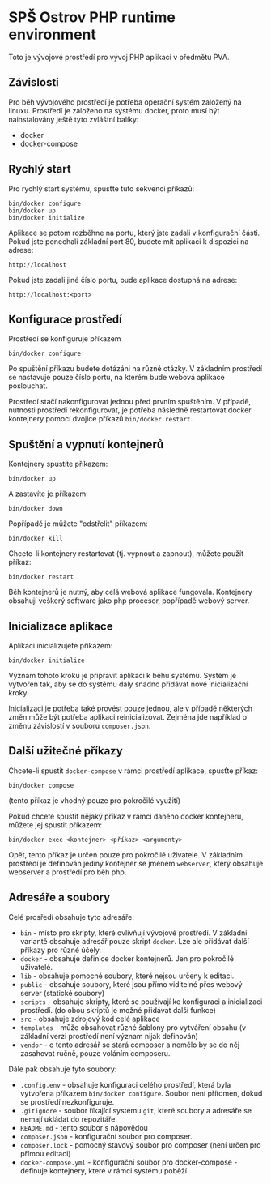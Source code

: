 # SPŠ Ostrov PHP runtime environment

Toto je vývojové prostředí pro vývoj PHP aplikací v předmětu PVA.

## Závislosti

Pro běh vývojového prostředí je potřeba operační systém založený na linuxu. Prostředí je založeno na systému docker, proto musí být nainstalovány ještě tyto zvláštní balíky:

* docker
* docker-compose

## Rychlý start

Pro rychlý start systému, spusťte tuto sekvenci příkazů:

```
bin/docker configure
bin/docker up
bin/docker initialize
```

Aplikace se potom rozběhne na portu, který jste zadali v konfigurační části. Pokud jste ponechali základní port 80, budete mít aplikaci
k dispozici na adrese:

```
http://localhost
```

Pokud jste zadali jiné číslo portu, bude aplikace dostupná na adrese:

```
http://localhost:<port>
```

## Konfigurace prostředí

Prostředí se konfiguruje příkazem

```
bin/docker configure
```

Po spuštění příkazu budete dotázáni na různé otázky.  V základním prostředí se nastavuje pouze číslo portu, na kterém bude webová aplikace poslouchat.

Prostředí stačí nakonfigurovat jednou před prvním spuštěním. V případě, nutnosti prostředí rekonfigurovat, je potřeba následně restartovat docker kontejnery pomocí dvojice příkazů `bin/docker restart`.

## Spuštění a vypnutí kontejnerů

Kontejnery spustíte příkazem:
```
bin/docker up
```
A zastavíte je příkazem:
```
bin/docker down
```
Popřípadě je můžete "odstřelit" příkazem:
```
bin/docker kill
```

Chcete-li kontejnery restartovat (tj. vypnout a zapnout), můžete použít příkaz:
```
bin/docker restart
```

Běh kontejnerů je nutný, aby celá webová aplikace fungovala. Kontejnery obsahují veškerý software jako php procesor, popřípadě webový server.

## Inicializace aplikace

Aplikaci inicializujete příkazem:
```
bin/docker initialize
```
Význam tohoto kroku je připravit aplikaci k běhu systému. Systém je vytvořen tak, aby se do systému daly snadno přidávat nové inicializační kroky.

Inicializaci je potřeba také provést pouze jednou, ale v případě některých změn může být potřeba aplikaci reinicializovat. Zejména jde například o změnu závislostí v souboru `composer.json`.

## Další užitečné příkazy

Chcete-li spustit `docker-compose` v rámci prostředí aplikace, spusťte příkaz:

```
bin/docker compose
```
(tento příkaz je vhodný pouze pro pokročilé využití)

Pokud chcete spustit nějaký příkaz v rámci daného docker kontejneru, můžete jej spustit příkazem:

```
bin/docker exec <kontejner> <příkaz> <argumenty>
```
Opět, tento příkaz je určen pouze pro pokročilé uživatele. V základním prostředí je definován jediný kontejner se jménem `webserver`, který obsahuje webserver a prostředí pro běh php.

## Adresáře a soubory

Celé prosředí obsahuje tyto adresáře:

* `bin` - místo pro skripty, které ovlivňují vývojové prostředí. V základní variantě obsahuje adresář pouze skript `docker`. Lze ale přidávat další příkazy pro různé účely.
* `docker` - obsahuje definice docker kontejnerů. Jen pro pokročilé uživatelé.
* `lib` - obsahuje pomocné soubory, které nejsou určeny k editaci.
* `public` - obsahuje soubory, které jsou přímo viditelné přes webový server (statické soubory)
* `scripts` - obsahuje skripty, které se používají ke konfiguraci a inicializaci prostředí. (do obou skriptů je možné přidávat další funkce)
* `src` - obsahuje zdrojový kód celé aplikace
* `templates` - může obsahovat různé šablony pro vytváření obsahu (v základní verzi prostředí není význam nijak definován)
* `vendor` - o tento adresář se stará composer a nemělo by se do něj zasahovat ručně, pouze voláním composeru.

Dále pak obsahuje tyto soubory:

* `.config.env` - obsahuje konfiguraci celého prostředí, která byla vytvořena příkazem `bin/docker configure`. Soubor není přítomen, dokud se prostředí nezkonfiguruje.
* `.gitignore` - soubor říkající systému `git`, které soubory a adresáře se nemají ukládat do repozitáře.
* `README.md` - tento soubor s nápovědou
* `composer.json` - konfigurační soubor pro composer.
* `composer.lock` - pomocný stavový soubor pro composer (není určen pro přímou editaci)
* `docker-compose.yml` - konfigurační soubor pro docker-compose - definuje kontejnery, které v rámci systému poběží.